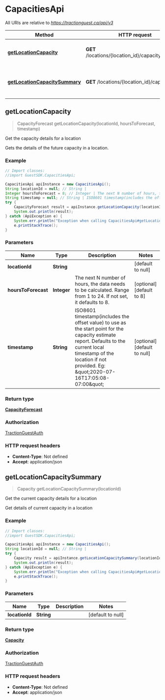 # CapacitiesApi

All URIs are relative to *https://tractionguest.ca/api/v3*

Method | HTTP request | Description
------------- | ------------- | -------------
[**getLocationCapacity**](CapacitiesApi.md#getLocationCapacity) | **GET** /locations/{location_id}/capacity_forecasts | Get the capacity details for a location
[**getLocationCapacitySummary**](CapacitiesApi.md#getLocationCapacitySummary) | **GET** /locations/{location_id}/capacities | Get the current capacity details for a location



## getLocationCapacity

> CapacityForecast getLocationCapacity(locationId, hoursToForecast, timestamp)

Get the capacity details for a location

Gets the details of the future capacity in a location.

### Example

```java
// Import classes:
//import GuestSDK.CapacitiesApi;

CapacitiesApi apiInstance = new CapacitiesApi();
String locationId = null; // String | 
Integer hoursToForecast = 8; // Integer | The next N number of hours, the data needs to be calculated. Range from 1 to 24. If not set, it defaults to 8.
String timestamp = null; // String | ISO8601 timestamp(includes the offset value) to use as the start point for the capacity estimate report. Defaults to the current local timestamp of the location if not provided. Eg: \"2020-07-16T17:05:08-07:00\"
try {
    CapacityForecast result = apiInstance.getLocationCapacity(locationId, hoursToForecast, timestamp);
    System.out.println(result);
} catch (ApiException e) {
    System.err.println("Exception when calling CapacitiesApi#getLocationCapacity");
    e.printStackTrace();
}
```

### Parameters


Name | Type | Description  | Notes
------------- | ------------- | ------------- | -------------
 **locationId** | **String**|  | [default to null]
 **hoursToForecast** | **Integer**| The next N number of hours, the data needs to be calculated. Range from 1 to 24. If not set, it defaults to 8. | [optional] [default to 8]
 **timestamp** | **String**| ISO8601 timestamp(includes the offset value) to use as the start point for the capacity estimate report. Defaults to the current local timestamp of the location if not provided. Eg: \&quot;2020-07-16T17:05:08-07:00\&quot; | [optional] [default to null]

### Return type

[**CapacityForecast**](CapacityForecast.md)

### Authorization

[TractionGuestAuth](../README.md#TractionGuestAuth)

### HTTP request headers

- **Content-Type**: Not defined
- **Accept**: application/json


## getLocationCapacitySummary

> Capacity getLocationCapacitySummary(locationId)

Get the current capacity details for a location

Get details of current capacity in a location

### Example

```java
// Import classes:
//import GuestSDK.CapacitiesApi;

CapacitiesApi apiInstance = new CapacitiesApi();
String locationId = null; // String | 
try {
    Capacity result = apiInstance.getLocationCapacitySummary(locationId);
    System.out.println(result);
} catch (ApiException e) {
    System.err.println("Exception when calling CapacitiesApi#getLocationCapacitySummary");
    e.printStackTrace();
}
```

### Parameters


Name | Type | Description  | Notes
------------- | ------------- | ------------- | -------------
 **locationId** | **String**|  | [default to null]

### Return type

[**Capacity**](Capacity.md)

### Authorization

[TractionGuestAuth](../README.md#TractionGuestAuth)

### HTTP request headers

- **Content-Type**: Not defined
- **Accept**: application/json

